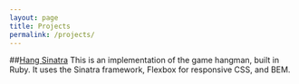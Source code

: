 ```yaml
---
layout: page
title: Projects
permalink: /projects/
---
```


##[Hang Sinatra](https://hang-sinatra.herokuapp.com/)
This is an implementation of the game hangman, built in Ruby. It uses the Sinatra framework, Flexbox for responsive CSS, and BEM.
